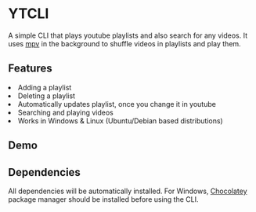 # YTCLI

A simple CLI that plays youtube playlists and also search for any videos. It uses <a href="https://mpv.io/">mpv</a> in the background to shuffle videos in playlists and play them.

## Features
<li> Adding a playlist
<li> Deleting a playlist
<li> Automatically updates playlist, once you change it in youtube
<li> Searching and playing videos
<li> Works in Windows & Linux (Ubuntu/Debian based distributions)

## Demo


## Dependencies

All dependencies will be automatically installed. For Windows, <a href="https://chocolatey.org/install">Chocolatey</a> package manager should be installed before using the CLI.
